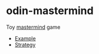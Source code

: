 # odin-mastermind
Toy [mastermind](https://en.wikipedia.org/wiki/Mastermind_(board_game)) game

* [Example](https://www.youtube.com/watch?v=dMHxyulGrEk)
* [Strategy](https://puzzling.stackexchange.com/questions/546/clever-ways-to-solve-mastermind)
